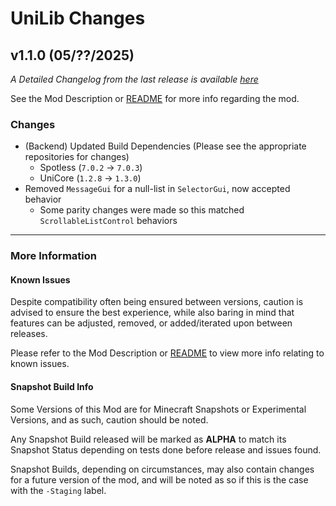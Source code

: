# UniLib Changes

## v1.1.0 (05/??/2025)

_A Detailed Changelog from the last release is
available [here](https://gitlab.com/CDAGaming/UniLib/-/compare/release%2Fv1.0.6...release%2Fv1.1.0)_

See the Mod Description or [README](https://gitlab.com/CDAGaming/UniLib) for more info regarding the mod.

### Changes

* (Backend) Updated Build Dependencies (Please see the appropriate repositories for changes)
    * Spotless (`7.0.2` -> `7.0.3`)
    * UniCore (`1.2.8` -> `1.3.0`)
* Removed `MessageGui` for a null-list in `SelectorGui`, now accepted behavior
    * Some parity changes were made so this matched `ScrollableListControl` behaviors

___

### More Information

#### Known Issues

Despite compatibility often being ensured between versions,
caution is advised to ensure the best experience, while also baring in mind that features can be adjusted, removed, or
added/iterated upon between releases.

Please refer to the Mod Description or [README](https://gitlab.com/CDAGaming/UniLib) to view more info relating
to known issues.

#### Snapshot Build Info

Some Versions of this Mod are for Minecraft Snapshots or Experimental Versions, and as such, caution should be noted.

Any Snapshot Build released will be marked as **ALPHA** to match its Snapshot Status depending on tests done before
release
and issues found.

Snapshot Builds, depending on circumstances, may also contain changes for a future version of the mod, and will be noted
as so if this is the case with the `-Staging` label.
